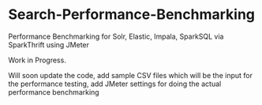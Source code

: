 # Search-Performance-Benchmarking
Performance Benchmarking for Solr, Elastic, Impala, SparkSQL via SparkThrift using JMeter

Work in Progress.

Will soon update the code, add sample CSV files which will be the input for the performance testing, add JMeter settings for doing the actual performance benchmarking
